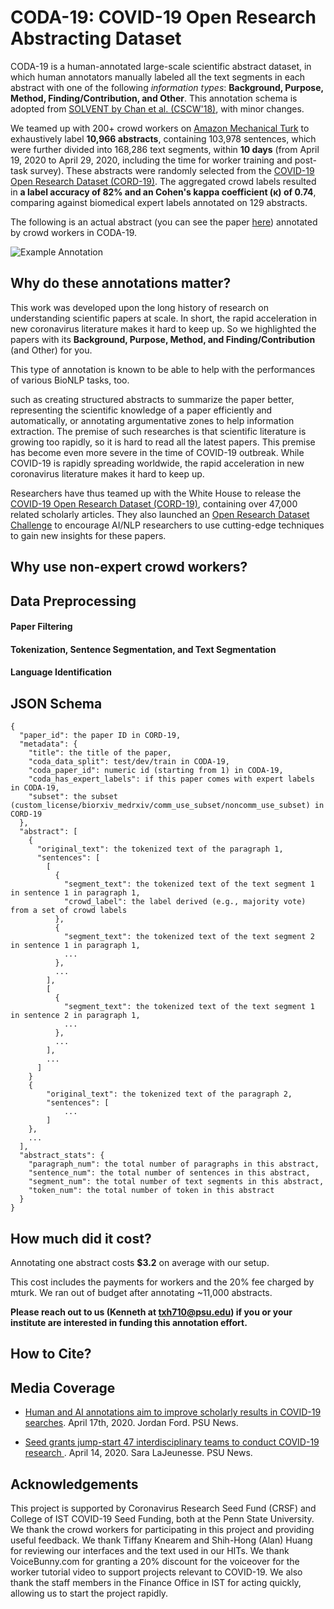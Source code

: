 # CODA-19: COVID-19 Open Research Abstracting Dataset
CODA-19 is a human-annotated large-scale scientific abstract dataset, in which human annotators manually labeled all the text segments in each abstract with one of the following *information types*: **Background, Purpose, Method, Finding/Contribution, and Other**. This annotation schema is adopted from [SOLVENT by Chan et al. (CSCW'18)](https://dl.acm.org/doi/10.1145/3274300), with minor changes.

We teamed up with 200+ crowd workers on [Amazon Mechanical Turk](https://www.mturk.com/) to exhaustively label **10,966 abstracts**, containing 103,978 sentences, which were further divided into 168,286 text segments, within **10 days** (from April 19, 2020 to April 29, 2020, including the time for worker training and post-task survey).
These abstracts were randomly selected from the [COVID-19 Open Research Dataset (CORD-19)](https://www.semanticscholar.org/cord19).
The aggregated crowd labels resulted in **a label accuracy of 82% and an Cohen's kappa coefficient (κ) of 0.74**, comparing against biomedical expert labels annotated on 129 abstracts.

The following is an actual abstract (you can see the paper [here](https://www.nature.com/articles/s41422-020-0305-x)) annotated by crowd workers in CODA-19. 

![Example Annotation](https://crowd.ist.psu.edu/CODA19/img/example.JPG)

## Why do these annotations matter?

This work was developed upon the long history of research on understanding scientific papers at scale. 
In short, the rapid acceleration in new coronavirus literature makes it hard to keep up.
So we highlighted the papers with its **Background, Purpose, Method, and Finding/Contribution** (and Other) for you.

This type of annotation is known to be able to help with the performances of various BioNLP tasks, too.


such as 
creating structured abstracts to summarize the paper better, 
representing the scientific knowledge of a paper efficiently and automatically, or 
annotating argumentative zones to help information extraction.
The premise of such researches is that scientific literature is growing too rapidly, so it is hard to read all the latest papers.
This premise has become even more severe in the time of COVID-19 outbreak. 
While COVID-19 is rapidly spreading worldwide, the rapid acceleration in new coronavirus literature makes it hard to keep up.

Researchers have thus teamed up with the White House to release the [COVID-19 Open Research Dataset (CORD-19)](https://pages.semanticscholar.org/coronavirus-research), containing over 47,000 related scholarly articles.
They also launched an [Open Research Dataset Challenge](https://www.kaggle.com/allen-institute-for-ai/CORD-19-research-challenge) to encourage AI/NLP researchers to use cutting-edge techniques to gain new insights for these papers.









## Why use non-expert crowd workers?

## Data Preprocessing

#### Paper Filtering

#### Tokenization, Sentence Segmentation, and Text Segmentation

#### Language Identification

## JSON Schema

```
{
  "paper_id": the paper ID in CORD-19,
  "metadata": {
    "title": the title of the paper,
    "coda_data_split": test/dev/train in CODA-19,
    "coda_paper_id": numeric id (starting from 1) in CODA-19,
    "coda_has_expert_labels": if this paper comes with expert labels in CODA-19,
    "subset": the subset (custom_license/biorxiv_medrxiv/comm_use_subset/noncomm_use_subset) in CORD-19
  },
  "abstract": [
    { 
      "original_text": the tokenized text of the paragraph 1,
      "sentences": [
        [ 
          {
            "segment_text": the tokenized text of the text segment 1 in sentence 1 in paragraph 1, 
            "crowd_label": the label derived (e.g., majority vote) from a set of crowd labels
          },
          {
            "segment_text": the tokenized text of the text segment 2 in sentence 1 in paragraph 1, 
            ...
          },
          ...
        ],
        [ 
          {
            "segment_text": the tokenized text of the text segment 1 in sentence 2 in paragraph 1, 
            ...
          },
          ...
        ],
        ...
      ]
    }
    { 
        "original_text": the tokenized text of the paragraph 2,
        "sentences": [
            ...
        ]
    },
    ...
  ],
  "abstract_stats": {
    "paragraph_num": the total number of paragraphs in this abstract,
    "sentence_num": the total number of sentences in this abstract,
    "segment_num": the total number of text segments in this abstract,
    "token_num": the total number of token in this abstract
  }
}
```

## How much did it cost?
Annotating one abstract costs **$3.2** on average with our setup.

This cost includes the payments for workers and the 20% fee charged by mturk.
We ran out of budget after annotating ~11,000 abstracts.

**Please reach out to us (Kenneth at txh710@psu.edu) if you or your institute are interested in funding this annotation effort.**

## How to Cite?

## Media Coverage

- [Human and AI annotations aim to improve scholarly results in COVID-19 searches](https://news.psu.edu/story/616031/2020/04/17/research/human-and-ai-annotations-aim-improve-scholarly-results-covid-19). April 17th, 2020. Jordan Ford. PSU News.

- [Seed grants jump-start 47 interdisciplinary teams to conduct COVID-19 research
](https://news.psu.edu/story/615456/2020/04/14/research/seed-grants-jump-start-47-interdisciplinary-teams-conduct-covid-19). April 14, 2020. Sara LaJeunesse. PSU News.


## Acknowledgements
This project is supported by Coronavirus Research Seed Fund (CRSF) and College of IST COVID-19 Seed Funding, both at the Penn State University.
We thank the crowd workers for participating in this project and providing useful feedback.
We thank Tiffany Knearem and Shih-Hong (Alan) Huang for reviewing our interfaces and the text used in our HITs.
We thank VoiceBunny.com for granting a 20% discount for the voiceover for the worker tutorial video to support projects relevant to COVID-19.
We also thank the staff members in the Finance Office in IST for acting quickly, allowing us to start the project rapidly.





